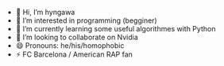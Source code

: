 - 👋 Hi, I’m hyngawa
- 👀 I’m interested in programming (begginer)
- 🌱 I’m currently learning some useful algorithmes with Python
- 💞️ I’m looking to collaborate on Nvidia
- 😄 Pronouns: he/his/homophobic
- ⚡ FC Barcelona / American RAP fan

<!---
hyngawa/hyngawa is a ✨ special ✨ repository because its `README.md` (this file) appears on your GitHub profile.
You can click the Preview link to take a look at your changes.
--->
